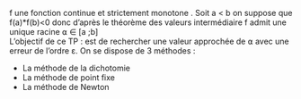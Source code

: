f une fonction continue et strictement monotone . Soit a < b on suppose que 
f(a)*f(b)<0   donc d’après le théorème des valeurs intermédiaire f admit une unique racine  ⍺ ∈ [a ;b]  
L’objectif de ce TP : est de rechercher une valeur approchée de ⍺ avec une erreur de l’ordre ε.
On se dispose de 3 méthodes :
-	La méthode de la dichotomie 
-	La méthode de point fixe 
-	La méthode de Newton 


